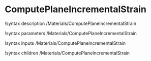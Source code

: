 <!-- MOOSE Documentation Stub: Remove this when content is added. -->

# ComputePlaneIncrementalStrain

!syntax description /Materials/ComputePlaneIncrementalStrain

!syntax parameters /Materials/ComputePlaneIncrementalStrain

!syntax inputs /Materials/ComputePlaneIncrementalStrain

!syntax children /Materials/ComputePlaneIncrementalStrain
